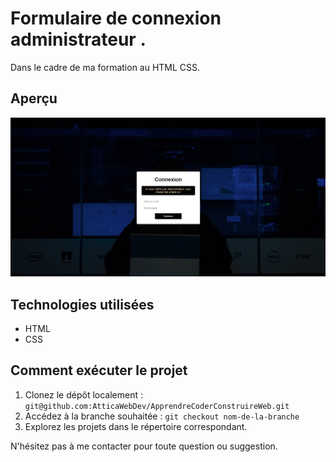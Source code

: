 # Formulaire de connexion administrateur .

Dans le cadre de ma formation au HTML CSS.

## Aperçu

![Formulaire de connexion administrateur](./screenshot/formulairedeconnexion.png)

## Technologies utilisées

- HTML
- CSS

## Comment exécuter le projet

1. Clonez le dépôt localement : `git@github.com:AtticaWebDev/ApprendreCoderConstruireWeb.git`
2. Accédez à la branche souhaitée : `git checkout nom-de-la-branche`
3. Explorez les projets dans le répertoire correspondant.

N'hésitez pas à me contacter pour toute question ou suggestion.
